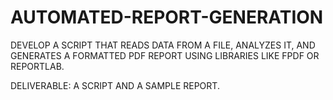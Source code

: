# AUTOMATED-REPORT-GENERATION

DEVELOP A SCRIPT THAT READS DATA FROM
A FILE, ANALYZES IT, AND GENERATES A
FORMATTED PDF REPORT USING LIBRARIES
LIKE FPDF OR REPORTLAB.

DELIVERABLE: A SCRIPT AND A SAMPLE
REPORT.
